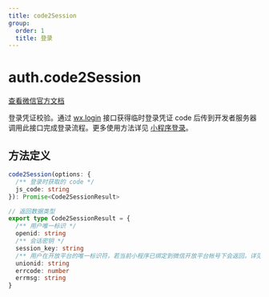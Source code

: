 ```yaml
---
title: code2Session
group:
  order: 1
  title: 登录
---
```


# auth.code2Session

[查看微信官方文档](https://developers.weixin.qq.com/miniprogram/dev/api-backend/open-api/login/auth.code2Session.html)

登录凭证校验。通过 [wx.login](https://developers.weixin.qq.com/miniprogram/dev/api/open-api/login/wx.login.html) 接口获得临时登录凭证 code 后传到开发者服务器调用此接口完成登录流程。更多使用方法详见 [小程序登录](https://developers.weixin.qq.com/miniprogram/dev/framework/open-ability/login.html)。


## 方法定义

```typescript
code2Session(options: {
  /** 登录时获取的 code */
  js_code: string
}): Promise<Code2SessionResult>

// 返回数据类型
export type Code2SessionResult = {
  /** 用户唯一标识 */
  openid: string
  /** 会话密钥 */
  session_key: string
  /** 用户在开放平台的唯一标识符，若当前小程序已绑定到微信开放平台帐号下会返回，详见 [UnionID](https://developers.weixin.qq.com/miniprogram/dev/framework/open-ability/union-id.html) 机制说明。 */
  unionid: string
  errcode: number
  errmsg: string
}
```
